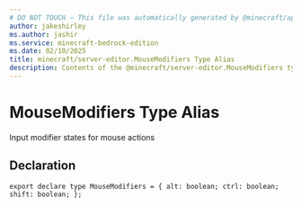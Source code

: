 ```yaml
---
# DO NOT TOUCH — This file was automatically generated by @minecraft/api-docs-generator, to report problems file an issue at https://github.com/Mojang/minecraft-scripting-libraries
author: jakeshirley
ms.author: jashir
ms.service: minecraft-bedrock-edition
ms.date: 02/10/2025
title: minecraft/server-editor.MouseModifiers Type Alias
description: Contents of the @minecraft/server-editor.MouseModifiers type alias.
---
```

# MouseModifiers Type Alias

Input modifier states for mouse actions

## Declaration
`export declare type MouseModifiers = {
    alt: boolean;
    ctrl: boolean;
    shift: boolean;
};`
